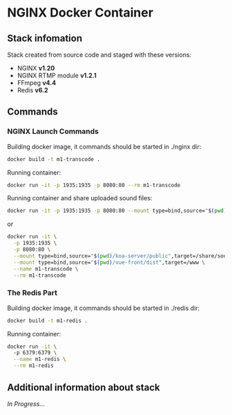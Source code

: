 # NGINX Docker Container

## Stack infomation

Stack created from source code and staged with these versions:

-   NGINX **v1.20**
-   NGINX RTMP module **v1.2.1**
-   FFmpeg **v4.4**
-   Redis **v6.2**

## Commands

### NGINX Launch Commands

Building docker image, it commands should be started in ./nginx dir:

```sh
docker build -t m1-transcode .
```

Running container:

```sh
docker run -it -p 1935:1935 -p 8080:80 --rm m1-transcode
```

Running container and share uploaded sound files:

```sh
docker run -it -p 1935:1935 -p 8080:80 --mount type=bind,source="$(pwd)/koa-server/public",target=/share/sound --rm m1-transcode
```

or

```sh
docker run -it \
  -p 1935:1935 \
  -p 8080:80 \
  --mount type=bind,source="$(pwd)/koa-server/public",target=/share/sound \
  --mount type=bind,source="$(pwd)/vue-front/dist",target=/www \
  --name m1-transcode \
  --rm m1-transcode
```

### The Redis Part

Building docker image, it commands should be started in ./redis dir:

```sh
docker build -t m1-redis .
```

Running container:

```sh
docker run -it \              
  -p 6379:6379 \
  --name m1-redis \
  --rm m1-redis

```

## Additional information about stack

_In Progress..._
